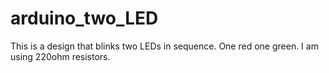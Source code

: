 # arduino_two_LED
This is a design that blinks two LEDs in sequence. One red one green.
I am using 220ohm resistors. 
